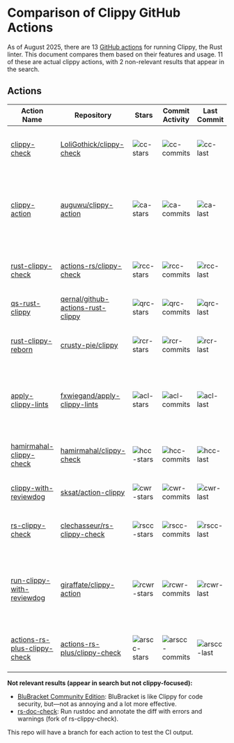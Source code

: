 # Comparison of Clippy GitHub Actions

As of August 2025, there are 13 [GitHub actions](https://github.com/marketplace?query=clippy) for
running Clippy, the Rust linter. This document compares them based on their features and usage.
11 of these are actual clippy actions, with 2 non-relevant results that appear in the search.

## Actions

|Action Name | Repository | Stars | Commit Activity | Last Commit | Description |
|------------|-----------|-------|--------------|-------------|-------------|
| [clippy-check][cc] | [LoliGothick/clippy-check][cc-repo] | ![cc-stars] | ![cc-commits] | ![cc-last] | Run clippy and annotate the diff with errors and warnings |
| [clippy-action][ca] | [auguwu/clippy-action][ca-repo] | ![ca-stars] | ![ca-commits] | ![ca-last] | 🐻‍❄️📦 GitHub action to run Clippy, an up-to-date and modern version of actions-rs/clippy |
| [rust-clippy-check][rcc] | [actions-rs/clippy-check][rcc-repo] | ![rcc-stars] | ![rcc-commits] | ![rcc-last] | Run clippy and annotate the diff with errors and warnings |
| [qs-rust-clippy][qrc] | [qernal/github-actions-rust-clippy][qrc-repo] | ![qrc-stars] | ![qrc-commits] | ![qrc-last] | Rust Clippy (linter) |
| [rust-clippy-reborn][rcr] | [crusty-pie/clippy][rcr-repo] | ![rcr-stars] | ![rcr-commits] | ![rcr-last] | Run clippy and annotate the diff with errors and warnings |
| [apply-clippy-lints][acl] | [fxwiegand/apply-clippy-lints][acl-repo] | ![acl-stars] | ![acl-commits] | ![acl-last] | Let apply-clippy-lints automatically apply the latest clippy lints to your project |
| [hamirmahal-clippy-check][hcc] | [hamirmahal/clippy-check][hcc-repo] | ![hcc-stars] | ![hcc-commits] | ![hcc-last] | Run clippy and annotate the diff with errors and warnings |
| [clippy-with-reviewdog][cwr] | [sksat/action-clippy][cwr-repo] | ![cwr-stars] | ![cwr-commits] | ![cwr-last] | run clippy with reviewdog |
| [rs-clippy-check][rscc] | [clechasseur/rs-clippy-check][rscc-repo] | ![rscc-stars] | ![rscc-commits] | ![rscc-last] | Run clippy and annotate the diff with errors and warnings |
| [run-clippy-with-reviewdog][rcwr] | [giraffate/clippy-action][rcwr-repo] | ![rcwr-stars] | ![rcwr-commits] | ![rcwr-last] | 🐶 Run Clippy with reviewdog on pull requests to improve code review experience |
| [actions-rs-plus-clippy-check][arscc] | [actions-rs-plus/clippy-check][arscc-repo] | ![arscc-stars] | ![arscc-commits] | ![arscc-last] | Run clippy and annotate the diff with errors and warnings |

**Not relevant results (appear in search but not clippy-focused):**

- [BluBracket Community Edition](https://github.com/marketplace/blubracket-community-edition): BluBracket is like Clippy for code security, but—not as annoying and a lot more effective.
- [rs-doc-check](https://github.com/unk1ndled/rs-doc-check): Run rustdoc and annotate the diff with errors and warnings (fork of rs-clippy-check).

This repo will have a branch for each action to test the CI output.

[cc]: https://github.com/marketplace/actions/clippy-check
[cc-repo]: https://github.com/LoliGothick/clippy-check
[cc-stars]: https://img.shields.io/github/stars/LoliGothick/clippy-check
[cc-commits]: https://img.shields.io/github/commit-activity/m/LoliGothick/clippy-check
[cc-last]: https://img.shields.io/github/last-commit/LoliGothick/clippy-check

[ca]: https://github.com/marketplace/actions/clippy-action
[ca-repo]: https://github.com/auguwu/clippy-action
[ca-stars]: https://img.shields.io/github/stars/auguwu/clippy-action
[ca-commits]: https://img.shields.io/github/commit-activity/m/auguwu/clippy-action
[ca-last]: https://img.shields.io/github/last-commit/auguwu/clippy-action

[rcc]: https://github.com/marketplace/actions/rust-clippy-check
[rcc-repo]: https://github.com/actions-rs/clippy-check
[rcc-stars]: https://img.shields.io/github/stars/actions-rs/clippy-check
[rcc-commits]: https://img.shields.io/github/commit-activity/m/actions-rs/clippy-check
[rcc-last]: https://img.shields.io/github/last-commit/actions-rs/clippy-check

[qrc]: https://github.com/marketplace/actions/qs-rust-clippy
[qrc-repo]: https://github.com/qernal/github-actions-rust-clippy
[qrc-stars]: https://img.shields.io/github/stars/qernal/github-actions-rust-clippy
[qrc-commits]: https://img.shields.io/github/commit-activity/m/qernal/github-actions-rust-clippy
[qrc-last]: https://img.shields.io/github/last-commit/qernal/github-actions-rust-clippy

[rcr]: https://github.com/marketplace/actions/rust-clippy-reborn
[rcr-repo]: https://github.com/crusty-pie/clippy
[rcr-stars]: https://img.shields.io/github/stars/crusty-pie/clippy
[rcr-commits]: https://img.shields.io/github/commit-activity/m/crusty-pie/clippy
[rcr-last]: https://img.shields.io/github/last-commit/crusty-pie/clippy

[acl]: https://github.com/marketplace/actions/apply-clippy-lints
[acl-repo]: https://github.com/fxwiegand/apply-clippy-lints
[acl-stars]: https://img.shields.io/github/stars/fxwiegand/apply-clippy-lints
[acl-commits]: https://img.shields.io/github/commit-activity/m/fxwiegand/apply-clippy-lints
[acl-last]: https://img.shields.io/github/last-commit/fxwiegand/apply-clippy-lints

[hcc]: https://github.com/marketplace/actions/hamirmahal-clippy-check
[hcc-repo]: https://github.com/hamirmahal/clippy-check
[hcc-stars]: https://img.shields.io/github/stars/hamirmahal/clippy-check
[hcc-commits]: https://img.shields.io/github/commit-activity/m/hamirmahal/clippy-check
[hcc-last]: https://img.shields.io/github/last-commit/hamirmahal/clippy-check

[cwr]: https://github.com/marketplace/actions/clippy-with-reviewdog
[cwr-repo]: https://github.com/sksat/action-clippy
[cwr-stars]: https://img.shields.io/github/stars/sksat/action-clippy
[cwr-commits]: https://img.shields.io/github/commit-activity/m/sksat/action-clippy
[cwr-last]: https://img.shields.io/github/last-commit/sksat/action-clippy

[rscc]: https://github.com/marketplace/actions/rs-clippy-check
[rscc-repo]: https://github.com/clechasseur/rs-clippy-check
[rscc-stars]: https://img.shields.io/github/stars/clechasseur/rs-clippy-check
[rscc-commits]: https://img.shields.io/github/commit-activity/m/clechasseur/rs-clippy-check
[rscc-last]: https://img.shields.io/github/last-commit/clechasseur/rs-clippy-check

[rcwr]: https://github.com/marketplace/actions/run-clippy-with-reviewdog
[rcwr-repo]: https://github.com/giraffate/clippy-action
[rcwr-stars]: https://img.shields.io/github/stars/giraffate/clippy-action
[rcwr-commits]: https://img.shields.io/github/commit-activity/m/giraffate/clippy-action
[rcwr-last]: https://img.shields.io/github/last-commit/giraffate/clippy-action

[arscc]: https://github.com/marketplace/actions/actions-rs-plus-clippy-check
[arscc-repo]: https://github.com/actions-rs-plus/clippy-check
[arscc-stars]: https://img.shields.io/github/stars/actions-rs-plus/clippy-check
[arscc-commits]: https://img.shields.io/github/commit-activity/m/actions-rs-plus/clippy-check
[arscc-last]: https://img.shields.io/github/last-commit/actions-rs-plus/clippy-check
